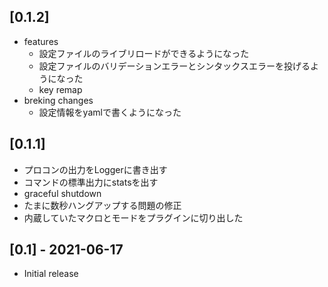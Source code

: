 ## [0.1.2]
- features
  - 設定ファイルのライブリロードができるようになった
  - 設定ファイルのバリデーションエラーとシンタックスエラーを投げるようになった
  - key remap
- breking changes
    - 設定情報をyamlで書くようになった

## [0.1.1]
- プロコンの出力をLoggerに書き出す
- コマンドの標準出力にstatsを出す
- graceful shutdown
- たまに数秒ハングアップする問題の修正
- 内蔵していたマクロとモードをプラグインに切り出した

## [0.1] - 2021-06-17

- Initial release
